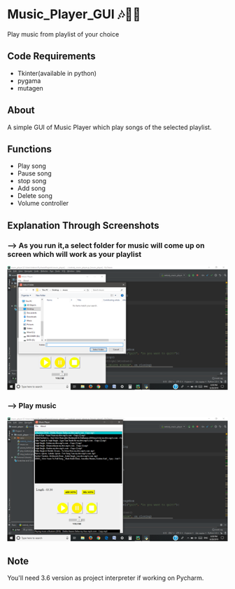 # Music_Player_GUI 🎶👩‍💻
Play music from playlist of your choice

## Code Requirements
- Tkinter(available in python)
- pygama
- mutagen

## About
A simple GUI of Music Player which play songs of the selected playlist.

## Functions
- Play song
- Pause song
- stop song
- Add song
- Delete song
- Volume controller

## Explanation Through Screenshots
### --> As you run it,a select folder for music will come up on screen which will work as your playlist

<img src="Screenshot_mp1.png">

### --> Play music

<img src="Screenshot_mp2.png">

## Note
You'll need 3.6 version as project interpreter if working on Pycharm.


